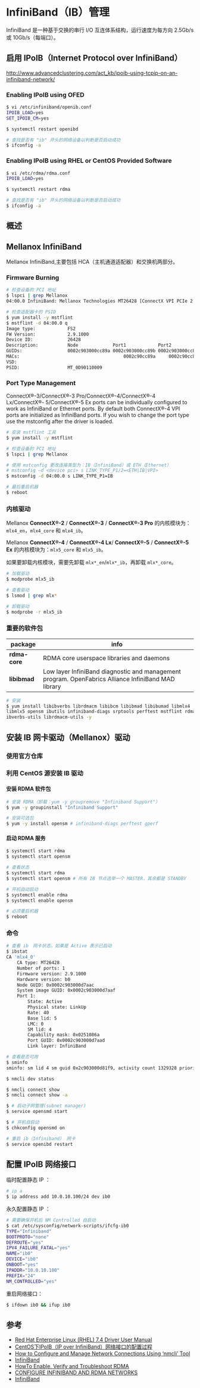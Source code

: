 # InfiniBand（IB）管理

InfiniBand 是一种基于交换的串行 I/O 互连体系结构，运行速度为每方向 2.5Gb/s 或 10Gb/s（每端口）。

## 启用 IPoIB（Internet Protocol over InfiniBand）

<http://www.advancedclustering.com/act_kb/ipoib-using-tcpip-on-an-infiniband-network/>

### Enabling IPoIB using OFED

```bash
$ vi /etc/infiniband/openib.conf
IPOIB_LOAD=yes
SET_IPOIB_CM=yes

$ systemctl restart openibd

# 查找是否有 "ib" 开头的网络设备以判断是否启动成功
$ ifconfig -a
```

### Enabling IPoIB using RHEL or CentOS Provided Software

```bash
$ vi /etc/rdma/rdma.conf
IPOIB_LOAD=yes

$ systemctl restart rdma

# 查找是否有 "ib" 开头的网络设备以判断是否启动成功
$ ifconfig -a
```

## 概述

## Mellanox InfiniBand

Mellanox InfiniBand,主要包括 HCA（主机通道适配器）和交换机两部分。

### Firmware Burning

```bash
# 检查设备的 PCI 地址
$ lspci | grep Mellanox
04:00.0 InfiniBand: Mellanox Technologies MT26428 [ConnectX VPI PCIe 2.0 5GT/s - IB QDR / 10GigE] (rev b0)

# 检查适配器卡的 PSID
$ yum install -y mstflint
$ mstflint -d 04:00.0 q
Image type:            FS2
FW Version:            2.9.1000
Device ID:             26428
Description:           Node             Port1            Port2            Sys image
GUIDs:                 0002c903000cc89a 0002c903000cc89b 0002c903000cc89c 0002c903000cc89d
MACs:                                       0002c90cc89a     0002c90cc89b
VSD:
PSID:                  MT_0D90110009
```

### Port Type Management

ConnectX®-3/ConnectX®-3 Pro/ConnectX®-4/ConnectX®-4 Lx/ConnectX®-
5/ConnectX®-5 Ex ports can be individually configured to work as InfiniBand or Ethernet
ports. By default both ConnectX®-4 VPI ports are initialized as InfiniBand ports. If you
wish to change the port type use the mstconfig after the driver is loaded.

```bash
# 安装 mstflint 工具
$ yum install -y mstflint

# 检查设备的 PCI 地址
$ lspci | grep Mellanox

# 使用 mstconfig 更改连接类型为：IB（InfiniBand）或 ETH（Ethernet）
# mstconfig –d <device pci> s LINK_TYPE_P1/2=<ETH|IB|VPI>
$ mstconfig -d 04:00.0 s LINK_TYPE_P1=IB

# 最后重启机器
$ reboot
```

### 内核驱动

Mellanox **ConnectX®-2** / **ConnectX®-3** / **ConnectX®-3 Pro** 的内核模块为：`mlx4_en`，`mlx4_core` 和 `mlx4_ib`。

Mellanox **ConnectX®-4** / **ConnectX®-4 Lx**/ **ConnectX®-5** / **ConnectX®-5 Ex** 的内核模块为：`mlx5_core` 和 `mlx5_ib`。

如果要卸载内核模块，需要先卸载 `mlx*_en`/`mlx*_ib`，再卸载 `mlx*_core`。

```bash
# 加载驱动
$ modprobe mlx5_ib

# 查看驱动
$ lsmod | grep mlx*

# 卸载驱动
$ modprobe -r mlx5_ib
```

### 重要的软件包

| package       | info |
| ------------- | ---- |
| **rdma-core** | RDMA core userspace libraries and daemons |
| **libibmad** | Low layer InfiniBand diagnostic and management program. OpenFabrics Alliance InfiniBand MAD library |

```bash
# 安装
$ yum install libibverbs librdmacm libibcm libibmad libibumad libmlx4
libmlx5 opensm ibutils infiniband-diags srptools perftest mstflint rdmacmutils
ibverbs-utils librdmacm-utils -y
```

## 安装 IB 网卡驱动（Mellanox）驱动

### 使用官方仓库

### 利用 CentOS 源安装 IB 驱动

#### 安装 RDMA 软件包

```bash
# 安装 RDMA（卸载：yum -y groupremove "Infiniband Support"）
$ yum -y groupinstall "Infiniband Support"

# 安装可选包
$ yum -y install opensm # infiniband-diags perftest gperf
```

#### 启动 RDMA 服务

```bash
$ systemctl start rdma
$ systemctl start opensm

# 查看状态
$ systemctl start rdma
$ systemctl start opensm # 所有 IB 节点选举一个 MASTER，其余都是 STANDBY

# 开机自动启动
$ systemctl enable rdma
$ systemctl enable opensm

# 必须重启机器
$ reboot
```

### 命令

```bash
# 查看 ib　网卡状态，如果是 Active 表示已启动
$ ibstat
CA 'mlx4_0'
    CA type: MT26428
    Number of ports: 1
    Firmware version: 2.9.1000
    Hardware version: b0
    Node GUID: 0x0002c903000d7aac
    System image GUID: 0x0002c903000d7aaf
    Port 1:
        State: Active
        Physical state: LinkUp
        Rate: 40
        Base lid: 5
        LMC: 0
        SM lid: 4
        Capability mask: 0x0251086a
        Port GUID: 0x0002c903000d7aad
        Link layer: InfiniBand

# 查看是否可用
$ sminfo
sminfo: sm lid 4 sm guid 0x2c903000d81f9, activity count 1329328 priority 14 state 3 SMINFO_MASTER
```

```bash
$ nmcli dev status

$ nmcli connect show
$ nmcli connect show -a
```

```bash
$ # 启动子网管理(subnet manager)
$ service opensmd start

$ # 开机自启动
$ chkconfig opensmd on
```

```bash
# 重启 ib（Infiniband） 网卡
$ service openibd restart
```

## 配置 IPoIB 网络接口

临时配置静态 IP ：

```bash
# ip a
$ ip address add 10.0.10.100/24 dev ib0
```

永久配置静态 IP ：

```bash
# 需要确保开机后 NM Controlled 自启动
$ cat /etc/sysconfig/network-scripts/ifcfg-ib0
TYPE="Infiniband"
BOOTPROTO="none"
DEFROUTE="yes"
IPV4_FAILURE_FATAL="yes"
NAME="ib0"
DEVICE="ib0"
ONBOOT="yes"
IPADDR="10.0.10.100"
PREFIX="24"
NM_CONTROLLED="yes"
```

重启网络接口：

```bash
$ ifdown ib0 && ifup ib0
```

## 参考

* [Red Hat Enterprise Linux (RHEL) 7.4 Driver User Manual](http://www.mellanox.com/pdf/prod_software/Red_Hat_Enterprise_Linux_(RHEL)_7.4_Driver_User_Manual.pdf)
* [CentOS下IPoIB（IP over InfiniBand）网络接口的配置过程](http://blog.csdn.net/warren912/article/details/19419945)
* [How to Configure and Manage Network Connections Using ‘nmcli’ Tool](https://www.tecmint.com/configure-network-connections-using-nmcli-tool-in-linux/)
* [InfiniBand](https://zh.wikipedia.org/wiki/InfiniBand)
* [HowTo Enable, Verify and Troubleshoot RDMA](https://community.mellanox.com/docs/DOC-2086)
* [CONFIGURE INFINIBAND AND RDMA NETWORKS](https://access.redhat.com/documentation/en-us/red_hat_enterprise_linux/7/html/networking_guide/ch-configure_infiniband_and_rdma_networks)
* [InfiniBand](https://wiki.archlinux.org/index.php/InfiniBand)